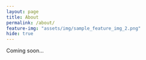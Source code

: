 ```yaml
---
layout: page
title: About
permalink: /about/
feature-img: "assets/img/sample_feature_img_2.png"
hide: true
---
```


Coming soon...
